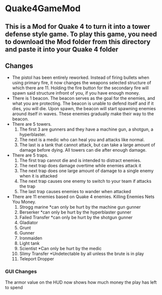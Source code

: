 # Quake4GameMod
## This is a Mod for Quake 4 to turn it into a tower defense style game. To play this game, you need to download the Mod folder from this directory and paste it into your Quake 4 folder

## Changes
* The pistol has been entirely reworked. Instead of firing bullets when using primary fire, it now changes the weapons selected structure of which there are 11. Holding the fire button for the secondary fire will spawn said structure infront of you, if you have enough money.
* There is 1 beacon. The beacon serves as the goal for the enemies, and what you are protecting. The beacon is unable to defend itself and if it dies, you will die. Upon spawn, the beacon will start spawning enemies around itself in waves. These enemies gradually make their way to the beacon.
* There are 5 towers. 
  1. The first 3 are gunners and they have a machine gun, a shotgun, a hyperblaster. 
  1. The next is a medic who can heal you and attacks like normal. 
  1.  The last is a tank that cannot attack, but can take a large amount of damage before dying. All towers can die after enough damage.
* There are 5 traps.
  1. The first trap cannot die and is intended to distract enemies.
  1. The next trap does damage overtime while enemies attack it
  1. The next trap does one large amount of damage to a single enemy when it is attacked
  1. The next trap causes one enemy to switch to your team if attacks the trap
  1. The last trap causes enemies to wander when attacked
* There are 11 enemies based on Quake 4 enemies. Killing Enemies Nets You Money.
  1. Strogg marine *can only be hurt by the machine gun gunner
  1. Berserker *can only be hurt by the hyperblaster gunner
  1. Failed Transfer *can only be hurt by the shotgun gunner
  1. Gladiator
  1. Grunt
  1. Gunner
  1. Ironmaiden
  1. Light tank
  1. Scientist *Can only be hurt by the medic
  1. Slimy Transfer *Undetectable by all unless the brute is in play
  1. Teleport Dropper
 
 ### GUI Changes
 The armor value on the HUD now shows how much money the play has left to spend
